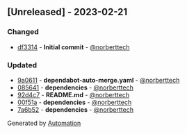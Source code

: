 ## [Unreleased] - 2023-02-21

### Changed
- [df3314](https://github.com/aeon-php/collection/commit/df3314f551cd22c71bc619d7d8a7ca325eb4aa67) - **Initial commit** - [@norberttech](https://github.com/norberttech)

### Updated
- [9a0611](https://github.com/aeon-php/collection/commit/9a061196b6072dc568b3666985a05be4606641b1) - **dependabot-auto-merge.yaml** - [@norberttech](https://github.com/norberttech)
- [085641](https://github.com/aeon-php/collection/commit/0856413afe329c50a42a2b2a715bc8fb27921e66) - **dependencies** - [@norberttech](https://github.com/norberttech)
- [92d4c7](https://github.com/aeon-php/collection/commit/92d4c73875fec83e66c8d3f0ddf8909ae7bae9fc) - **README.md** - [@norberttech](https://github.com/norberttech)
- [00f51a](https://github.com/aeon-php/collection/commit/00f51a1153874dfe59c82bcdd59b3be1b731c206) - **dependencies** - [@norberttech](https://github.com/norberttech)
- [7a6b52](https://github.com/aeon-php/collection/commit/7a6b521797b4bd92d224ade1065644db3848eb7f) - **dependencies** - [@norberttech](https://github.com/norberttech)

Generated by [Automation](https://github.com/aeon-php/automation)